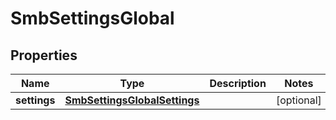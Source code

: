 
# SmbSettingsGlobal

## Properties
Name | Type | Description | Notes
------------ | ------------- | ------------- | -------------
**settings** | [**SmbSettingsGlobalSettings**](SmbSettingsGlobalSettings.md) |  |  [optional]



